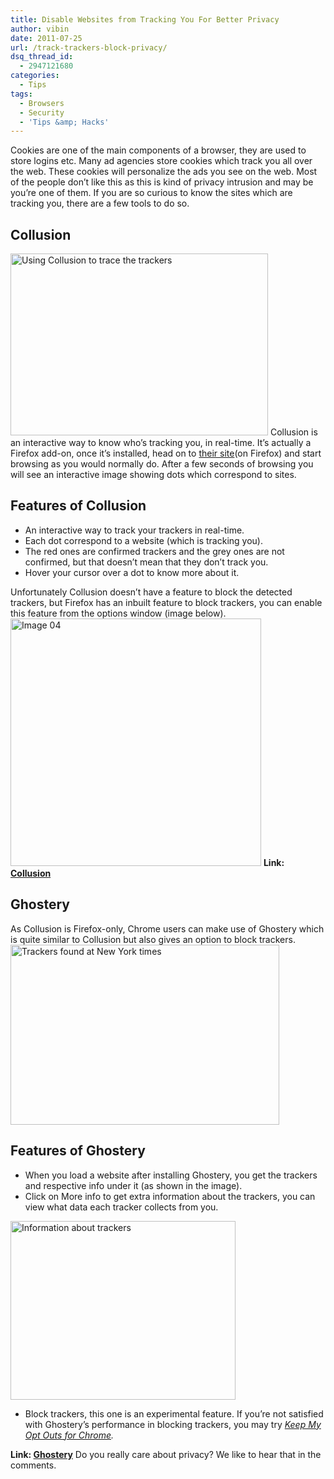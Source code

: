 ```yaml
---
title: Disable Websites from Tracking You For Better Privacy
author: vibin
date: 2011-07-25
url: /track-trackers-block-privacy/
dsq_thread_id:
  - 2947121680
categories:
  - Tips
tags:
  - Browsers
  - Security
  - 'Tips &amp; Hacks'
---
```

Cookies are one of the main components of a browser, they are used to store logins etc. Many ad agencies store cookies which track you all over the web. These cookies will personalize the ads you see on the web. Most of the people don’t like this as this is kind of privacy intrusion and may be you’re one of them. If you are so curious to know the sites which are tracking you, there are a few tools to do so.

## Collusion

[<img class="wp-image-50693" style="border: 0px" src="http://cdn.devilsworkshop.org/files/2011/07/Image19_thumb1.png" alt="Using Collusion to trace the trackers" width="412" height="291" border="0" />][1] Collusion is an interactive way to know who’s tracking you, in real-time. It’s actually a Firefox add-on, once it’s installed, head on to <a href="http://collusion.toolness.org/" onclick="_gaq.push(['_trackEvent', 'outbound-article', 'http://collusion.toolness.org/', 'their site']);" >their site</a>(on Firefox) and start browsing as you would normally do. After a few seconds of browsing you will see an interactive image showing dots which correspond to sites.

## Features of Collusion

  * An interactive way to track your trackers in real-time.
  * Each dot correspond to a website (which is tracking you).
  * The red ones are confirmed trackers and the grey ones are not confirmed, but that doesn’t mean that they don’t track you.
  * Hover your cursor over a dot to know more about it.

Unfortunately Collusion doesn’t have a feature to block the detected trackers, but Firefox has an inbuilt feature to block trackers, you can enable this feature from the options window (image below). [<img style="border: 0px" src="http://cdn.devilsworkshop.org/files/2011/07/Image04_thumb3.png" alt="Image 04" width="401" height="396" border="0" />][2] **Link: <a href="http://collusion.toolness.org/" onclick="_gaq.push(['_trackEvent', 'outbound-article', 'http://collusion.toolness.org/', 'Collusion']);" >Collusion</a>**

## Ghostery

As Collusion is Firefox-only, Chrome users can make use of Ghostery which is quite similar to Collusion but also gives an option to block trackers. [<img style="border: 0px" src="http://cdn.devilsworkshop.org/files/2011/07/Image405_thumb.png" alt="Trackers found at New York times" width="430" height="288" border="0" />][3]

## Features of Ghostery

  * When you load a website after installing Ghostery, you get the trackers and respective info under it (as shown in the image).
  * Click on More info to get extra information about the trackers, you can view what data each tracker collects from you.

[<img style="border: 0px" src="http://cdn.devilsworkshop.org/files/2011/07/Image52_thumb1.png" alt="Information about trackers" width="360" height="286" border="0" />][4]

  * Block trackers, this one is an experimental feature. If you’re not satisfied with Ghostery’s performance in blocking trackers, you may try *<a href="https://chrome.google.com/webstore/detail/hhnjdplhmcnkiecampfdgfjilccfpfoe" onclick="_gaq.push(['_trackEvent', 'outbound-article', 'https://chrome.google.com/webstore/detail/hhnjdplhmcnkiecampfdgfjilccfpfoe', 'Keep My Opt Outs for Chrome']);" >Keep My Opt Outs for Chrome</a>.*

**Link: <a href="https://chrome.google.com/webstore/detail/mlomiejdfkolichcflejclcbmpeaniij" onclick="_gaq.push(['_trackEvent', 'outbound-article', 'https://chrome.google.com/webstore/detail/mlomiejdfkolichcflejclcbmpeaniij', 'Ghostery']);" >Ghostery</a>** Do you really care about privacy? We like to hear that in the comments.

 [1]: http://cdn.devilsworkshop.org/files/2011/07/Image191.png
 [2]: http://cdn.devilsworkshop.org/files/2011/07/Image043.png
 [3]: http://cdn.devilsworkshop.org/files/2011/07/Image405.png
 [4]: http://cdn.devilsworkshop.org/files/2011/07/Image521.png
